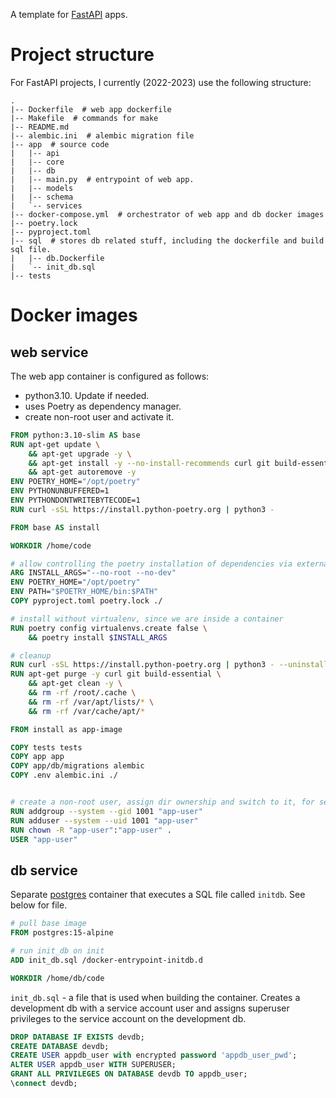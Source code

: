 A template for [FastAPI](fastapi.md) apps.

# Project structure

For FastAPI projects, I currently (2022-2023) use the following structure:

```shell
.
|-- Dockerfile  # web app dockerfile
|-- Makefile  # commands for make
|-- README.md
|-- alembic.ini  # alembic migration file
|-- app  # source code
|   |-- api
|   |-- core
|   |-- db
|   |-- main.py  # entrypoint of web app.
|   |-- models
|   |-- schema
|   `-- services
|-- docker-compose.yml  # orchestrator of web app and db docker images
|-- poetry.lock
|-- pyproject.toml
|-- sql  # stores db related stuff, including the dockerfile and build sql file.
|   |-- db.Dockerfile
|   `-- init_db.sql
|-- tests
```

# Docker images

## web service

The web app container is configured as follows:

* python3.10. Update if needed.
* uses Poetry as dependency manager.
* create non-root user and activate it.

```dockerfile
FROM python:3.10-slim AS base
RUN apt-get update \
    && apt-get upgrade -y \
    && apt-get install -y --no-install-recommends curl git build-essential \
    && apt-get autoremove -y
ENV POETRY_HOME="/opt/poetry"
ENV PYTHONUNBUFFERED=1
ENV PYTHONDONTWRITEBYTECODE=1
RUN curl -sSL https://install.python-poetry.org | python3 -

FROM base AS install

WORKDIR /home/code

# allow controlling the poetry installation of dependencies via external args
ARG INSTALL_ARGS="--no-root --no-dev"
ENV POETRY_HOME="/opt/poetry"
ENV PATH="$POETRY_HOME/bin:$PATH"
COPY pyproject.toml poetry.lock ./

# install without virtualenv, since we are inside a container
RUN poetry config virtualenvs.create false \
    && poetry install $INSTALL_ARGS

# cleanup
RUN curl -sSL https://install.python-poetry.org | python3 - --uninstall
RUN apt-get purge -y curl git build-essential \
    && apt-get clean -y \
    && rm -rf /root/.cache \
    && rm -rf /var/apt/lists/* \
    && rm -rf /var/cache/apt/*

FROM install as app-image

COPY tests tests
COPY app app
COPY app/db/migrations alembic
COPY .env alembic.ini ./


# create a non-root user, assign dir ownership and switch to it, for sec purposes.
RUN addgroup --system --gid 1001 "app-user"
RUN adduser --system --uid 1001 "app-user"
RUN chown -R "app-user":"app-user" .
USER "app-user"
```

## db service

Separate [postgres](sql.md) container that executes a SQL file called `initdb`. See below for file.

```dockerfile
# pull base image
FROM postgres:15-alpine

# run init_db on init
ADD init_db.sql /docker-entrypoint-initdb.d

WORKDIR /home/db/code
```

`init_db.sql` - a file that is used when building the container. Creates a development db with a service account
user and assigns superuser privileges to the service account on the development db.

```sql
DROP DATABASE IF EXISTS devdb;
CREATE DATABASE devdb;
CREATE USER appdb_user with encrypted password 'appdb_user_pwd';
ALTER USER appdb_user WITH SUPERUSER;
GRANT ALL PRIVILEGES ON DATABASE devdb TO appdb_user;
\connect devdb;
```
